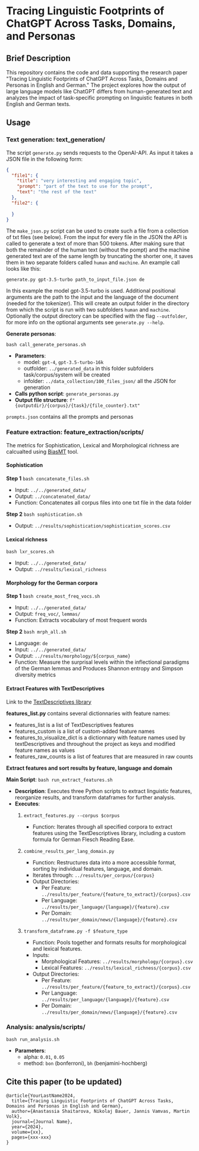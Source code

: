 # Tracing Linguistic Footprints of ChatGPT Across Tasks, Domains, and Personas

## Brief Description

This repository contains the code and data supporting the research paper "Tracing Linguistic Footprints of ChatGPT Across Tasks, Domains and Personas in English and German." The project explores how the output of large language models like ChatGPT differs from human-generated text and analyzes the impact of task-specific prompting on linguistic features in both English and German texts.

## Usage

### Text generation: text_generation/

The script `generate.py` sends requests to the OpenAI-API. As input it takes a JSON file in the following form:
```json
{
  "file1": {
    "title": "very interesting and engaging topic",
    "prompt": "part of the text to use for the prompt",
    "text": "the rest of the text"
  },
  "file2": {
    
  }
}
```
The `make_json.py` script can be used to create such a file from a collection of txt files (see below). 
From the input for every file in the JSON the API is called to generate a text of more than 500 tokens.
After making sure that both the remainder of the human text (without the pompt) and the machine generated text are of the same length
by truncating the shorter one, it saves them in two separate folders called `human` and `machine`.  An example call looks like this:

`generate.py gpt-3.5-turbo path_to_input_file.json de`

In this example the model gpt-3.5-turbo is used. Additional positional arguments are the path to the input and the language of the document (needed for the tokenizer).
This will create an output folder in the directory from which the script is run with two subfolders `human` and `machine`. Optionally the output directory can be specified
with the flag `--outfolder`, for more info on the optional arguments see `generate.py --help`.

**Generate personas**:

`bash call_generate_personas.sh`
  - **Parameters**: 
    - model: `gpt-4`, `gpt-3.5-turbo-16k`
    - outfolder: `../generated_data` in this folder subfolders task/corpus/system will be created
    - infolder: `../data_collection/100_files_json/` all the JSON for generation
  - **Calls python script**: `generate_personas.py`
  - **Output file structure**: `f"{outputdir}/{corpus}/{task}/{file_counter}.txt"`

`prompts.json` contains all the prompts and personas

### Feature extraction: feature_extraction/scripts/

The metrics for Sophistication, Lexical and Morphological richness are calcualted using [BiasMT](https://github.com/dimitarsh1/BiasMT/) tool.

#### **Sophistication**

**Step 1** `bash concatenate_files.sh`
  - Input: `../../generated_data/`
  - Output: `../concatenated_data/`
  - Function: Concatenates all corpus files into one txt file in the data folder

**Step 2** `bash sophistication.sh`
  - Output: `../results/sophistication/sophistication_scores.csv`

#### **Lexical richness**

`bash lxr_scores.sh`
  - Input: `../../generated_data/`
  - Output: `../results/lexical_richness`

#### **Morphology** for the German corpora

**Step 1** `bash create_most_freq_vocs.sh`
  - Input: `../../generated_data/`
  - Output: `freq_voc/`, `lemmas/`
  - Function: Extracts vocabulary of most frequent words

**Step 2** `bash mrph_all.sh`
  - Language: `de`
  - Input: `../../generated_data/`
  - Output: `../results/morphology/${corpus_name}`
  - Function: Measure the surprisal levels within the inflectional paradigms of the German lemmas and Produces Shannon entropy and Simpson diversity metrics 

#### **Extract Features with TextDescriptives**

Link to the [TextDescriptives library](https://hlasse.github.io/TextDescriptives/descriptivestats.html)

**features_list.py** contains several dictionnaries with feature names:

- features_list is a list of TextDescriptives features
- features_custom is a list of custom-added feature names
- features_to_visualize_dict is a dictionnary with feature names used by textDescriptives and throughout the project as keys and modified feature names as values
- features_raw_counts is a list of features that are measured in raw counts


**Extract features and sort results by feature, language and domain**

**Main Script**: `bash run_extract_features.sh`
  - **Description**: Executes three Python scripts to extract linguistic features, reorganize results, and transform dataframes for further analysis.
  - **Executes**:
    1. `extract_features.py --corpus $corpus`
        - Function: Iterates through all specified corpora to extract features using the TextDescriptives library, including a custom formula for German Flesch Reading Ease.

    2. `combine_results_per_lang_domain.py`
        - Function: Restructures data into a more accessible format, sorting by individual features, language, and domain.
        - Iterates through: `../results/per_corpus/{corpus}`
        - Output Directories:
          - Per Feature: `../results/per_feature/{feature_to_extract}/{corpus}.csv`
          - Per Language: `../results/per_language/{language}/{feature}.csv`
          - Per Domain: `../results/per_domain/news/{language}/{feature}.csv`

    3. `transform_dataframe.py -f $feature_type`
        - Function: Pools together and formats results for morphological and lexical features.
        - Inputs:
          - Morphological Features: `../results/morphology/{corpus}.csv`
          - Lexical Features: `../results/lexical_richness/{corpus}.csv`
        - Output Directories:
          - Per Feature: `../results/per_feature/{feature_to_extract}/{corpus}.csv`
          - Per Language: `../results/per_language/{language}/{feature}.csv`
          - Per Domain: `../results/per_domain/news/{language}/{feature}.csv`

### Analysis: analysis/scripts/

`bash run_analysis.sh`
  - **Parameters**:
    - alpha: `0.01`, `0.05`
    - method: `bon` (bonferroni), `bh` (benjamini-hochberg)

## Cite this paper (to be updated)

```
@article{YourLastName2024,
  title={Tracing Linguistic Footprints of ChatGPT Across Tasks, Domains and Personas in English and German},
  author={Anastassia Shaitarova, Nikolaj Bauer, Jannis Vamvas, Martin Volk},
  journal={Journal Name},
  year={2024},
  volume={xx},
  pages={xxx-xxx}
}
```




